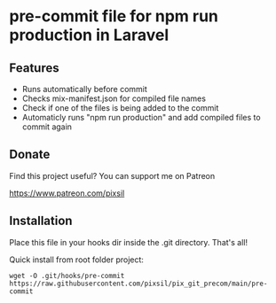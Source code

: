 # pre-commit file for npm run production in Laravel

## Features

* Runs automatically before commit
* Checks mix-manifest.json for compiled file names
* Check if one of the files is being added to the commit
* Automaticly runs "npm run production" and add compiled files to commit again

## Donate

Find this project useful? You can support me on Patreon

https://www.patreon.com/pixsil

## Installation

Place this file in your hooks dir inside the .git directory. That's all!

Quick install from root folder project:
```
wget -O .git/hooks/pre-commit https://raw.githubusercontent.com/pixsil/pix_git_precom/main/pre-commit
```
